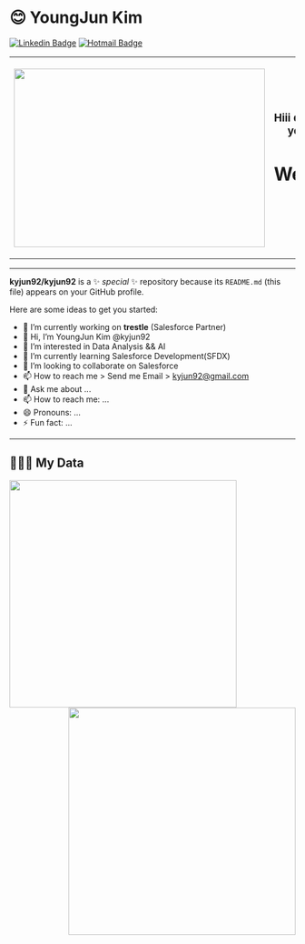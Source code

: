 # 😊 YoungJun Kim
[![Linkedin Badge](https://img.shields.io/badge/-LinkedIn-blue?style=flat&logo=LinkedIn&logoColor=white)](https://www.linkedin.com/in/%EC%98%81%EC%A4%80-%EA%B9%80-a27b92201/)
[![Hotmail Badge](https://img.shields.io/badge/Gmail-d14836?style=flat-square&logo=Gmail&logoColor=white&link=mailto:kyjun92@gmail.com)](mailto:kyjun92@gmail.com)

<table>
  <tr>
    <th>
      <p>
        <img src="https://github.com/kyjun92/kyjun92/blob/master/gif.gif" width="442" height="314">
      </p>
    </th>
    <th>
      <p>
        <h3>Hiii developer 🤙🏻, if you got here...</h3>
      </p>
      <p>
       <h1><b>Welcome!!!😄</b></h1>
      </p>
      <!--<p>
        My name is YoungJun Kim, 
      </p>
      <p>
        I am a mere student of Systems Analysis and Development...
      </p> 
      <p>
        I aims to improve and grow in the area of Web Development. 
      </p> -->
    </th>
  </tr>
</table>
<hr>

**kyjun92/kyjun92** is a ✨ _special_ ✨ repository because its `README.md` (this file) appears on your GitHub profile.

Here are some ideas to get you started:

- 🔭 I’m currently working on **trestle** (Salesforce Partner)
- 👋 Hi, I’m YoungJun Kim @kyjun92
- 👀 I’m interested in Data Analysis && AI
- 🌱 I’m currently learning Salesforce Development(SFDX)
- 💞️ I’m looking to collaborate on Salesforce
- 📫 How to reach me > Send me Email > kyjun92@gmail.com
- 💬 Ask me about ...
- 📫 How to reach me: ...
- 😄 Pronouns: ...
- ⚡ Fun fact: ...


<hr>


## 🕵🏻‍♂️ My Data
<img width="400px" align="left" src="https://github-readme-stats.vercel.app/api/top-langs/?username=kyjun92&hide=html&layout=compact&theme=default" />
<img width="400px" align="right" src="https://github-readme-stats.vercel.app/api?username=kyjun92&theme=default" />
